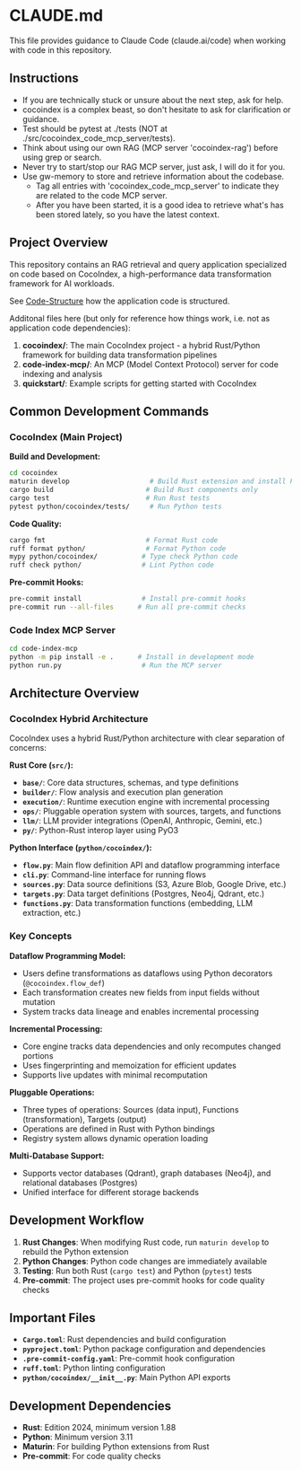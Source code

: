 # CLAUDE.md

This file provides guidance to Claude Code (claude.ai/code) when working with code in this repository.

## Instructions

- If you are technically stuck or unsure about the next step, ask for help.
- cocoindex is a complex beast, so don't hesitate to ask for clarification or guidance.
- Test should be pytest at ./tests (NOT at ./src/cocoindex_code_mcp_server/tests).
- Think about using our own RAG (MCP server 'cocoindex-rag') before using grep or search.
- Never try to start/stop our RAG MCP server, just ask, I will do it for you.
- Use gw-memory to store and retrieve information about the codebase.
  + Tag all entries with 'cocoindex_code_mcp_server' to indicate they are related to the code MCP server.
  + After you have been started, it is a good idea to retrieve what's has been stored lately, so you have the latest context.

## Project Overview

This repository contains an RAG retrieval and query application specialized on code based on CocoIndex,
a high-performance data transformation framework for AI workloads.

See [Code-Structure](docs/claude/Code-Structure.md) how the application code is structured.

Additonal files here (but only for reference how things work, i.e. not as application code dependencies):

1. **cocoindex/**: The main CocoIndex project - a hybrid Rust/Python framework for building data transformation pipelines
2. **code-index-mcp/**: An MCP (Model Context Protocol) server for code indexing and analysis
3. **quickstart/**: Example scripts for getting started with CocoIndex

## Common Development Commands

### CocoIndex (Main Project)

**Build and Development:**
```bash
cd cocoindex
maturin develop                    # Build Rust extension and install Python package
cargo build                       # Build Rust components only
cargo test                        # Run Rust tests
pytest python/cocoindex/tests/     # Run Python tests
```

**Code Quality:**
```bash
cargo fmt                         # Format Rust code
ruff format python/               # Format Python code
mypy python/cocoindex/           # Type check Python code
ruff check python/               # Lint Python code
```

**Pre-commit Hooks:**
```bash
pre-commit install               # Install pre-commit hooks
pre-commit run --all-files      # Run all pre-commit checks
```

### Code Index MCP Server

```bash
cd code-index-mcp
python -m pip install -e .      # Install in development mode
python run.py                    # Run the MCP server
```

## Architecture Overview

### CocoIndex Hybrid Architecture

CocoIndex uses a hybrid Rust/Python architecture with clear separation of concerns:

**Rust Core (`src/`):**
- **`base/`**: Core data structures, schemas, and type definitions
- **`builder/`**: Flow analysis and execution plan generation
- **`execution/`**: Runtime execution engine with incremental processing
- **`ops/`**: Pluggable operation system with sources, targets, and functions
- **`llm/`**: LLM provider integrations (OpenAI, Anthropic, Gemini, etc.)
- **`py/`**: Python-Rust interop layer using PyO3

**Python Interface (`python/cocoindex/`):**
- **`flow.py`**: Main flow definition API and dataflow programming interface
- **`cli.py`**: Command-line interface for running flows
- **`sources.py`**: Data source definitions (S3, Azure Blob, Google Drive, etc.)
- **`targets.py`**: Data target definitions (Postgres, Neo4j, Qdrant, etc.)
- **`functions.py`**: Data transformation functions (embedding, LLM extraction, etc.)

### Key Concepts

**Dataflow Programming Model:**
- Users define transformations as dataflows using Python decorators (`@cocoindex.flow_def`)
- Each transformation creates new fields from input fields without mutation
- System tracks data lineage and enables incremental processing

**Incremental Processing:**
- Core engine tracks data dependencies and only recomputes changed portions
- Uses fingerprinting and memoization for efficient updates
- Supports live updates with minimal recomputation

**Pluggable Operations:**
- Three types of operations: Sources (data input), Functions (transformation), Targets (output)
- Operations are defined in Rust with Python bindings
- Registry system allows dynamic operation loading

**Multi-Database Support:**
- Supports vector databases (Qdrant), graph databases (Neo4j), and relational databases (Postgres)
- Unified interface for different storage backends

## Development Workflow

1. **Rust Changes**: When modifying Rust code, run `maturin develop` to rebuild the Python extension
2. **Python Changes**: Python code changes are immediately available
3. **Testing**: Run both Rust (`cargo test`) and Python (`pytest`) tests
4. **Pre-commit**: The project uses pre-commit hooks for code quality checks

## Important Files

- **`Cargo.toml`**: Rust dependencies and build configuration
- **`pyproject.toml`**: Python package configuration and dependencies
- **`.pre-commit-config.yaml`**: Pre-commit hook configuration
- **`ruff.toml`**: Python linting configuration
- **`python/cocoindex/__init__.py`**: Main Python API exports

## Development Dependencies

- **Rust**: Edition 2024, minimum version 1.88
- **Python**: Minimum version 3.11
- **Maturin**: For building Python extensions from Rust
- **Pre-commit**: For code quality checks
